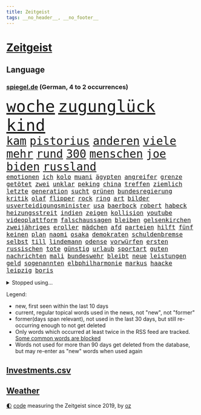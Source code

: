 ```yaml
---
title: Zeitgeist
tags: __no_header__, __no_footer__
---
```


# [Zeitgeist](https://oliz.io/zeitgeist/)

## Language

<h3><a href="https://www.spiegel.de" target="_blank">spiegel.de</a> (German, 4 to 2 occurrences)</h3>
<p style="font-family:monospace">
<span style="font-size:32pt"><a href="news_links.html#woche" class="current">woche</a></span>
<span style="font-size:32pt"><a href="news_links.html#zugunglück" class="current">zugunglück</a></span>
<span style="font-size:32pt"><a href="news_links.html#kind" class="current">kind</a></span>
<br>
<span style="font-size:22pt"><a href="news_links.html#kam" class="current">kam</a></span>
<span style="font-size:22pt"><a href="news_links.html#pistorius" class="current">pistorius</a></span>
<span style="font-size:22pt"><a href="news_links.html#anderen" class="current">anderen</a></span>
<span style="font-size:22pt"><a href="news_links.html#viele" class="current">viele</a></span>
<span style="font-size:22pt"><a href="news_links.html#mehr" class="current">mehr</a></span>
<span style="font-size:22pt"><a href="news_links.html#rund" class="current">rund</a></span>
<span style="font-size:22pt"><a href="news_links.html#300" class="current">300</a></span>
<span style="font-size:22pt"><a href="news_links.html#menschen" class="current">menschen</a></span>
<span style="font-size:22pt"><a href="news_links.html#joe" class="current">joe</a></span>
<span style="font-size:22pt"><a href="news_links.html#biden" class="current">biden</a></span>
<span style="font-size:22pt"><a href="news_links.html#russland" class="current">russland</a></span>
<br>
<span style="font-size:12pt"><a href="news_links.html#emotionen" class="current">emotionen</a></span>
<span style="font-size:12pt"><a href="news_links.html#ich" class="current">ich</a></span>
<span style="font-size:12pt"><a href="news_links.html#kolo" class="current">kolo</a></span>
<span style="font-size:12pt"><a href="news_links.html#muani" class="current">muani</a></span>
<span style="font-size:12pt"><a href="news_links.html#ägypten" class="current">ägypten</a></span>
<span style="font-size:12pt"><a href="news_links.html#angreifer" class="current">angreifer</a></span>
<span style="font-size:12pt"><a href="news_links.html#grenze" class="current">grenze</a></span>
<span style="font-size:12pt"><a href="news_links.html#getötet" class="current">getötet</a></span>
<span style="font-size:12pt"><a href="news_links.html#zwei" class="current">zwei</a></span>
<span style="font-size:12pt"><a href="news_links.html#unklar" class="current">unklar</a></span>
<span style="font-size:12pt"><a href="news_links.html#peking" class="current">peking</a></span>
<span style="font-size:12pt"><a href="news_links.html#china" class="current">china</a></span>
<span style="font-size:12pt"><a href="news_links.html#treffen" class="current">treffen</a></span>
<span style="font-size:12pt"><a href="news_links.html#ziemlich" class="current">ziemlich</a></span>
<span style="font-size:12pt"><a href="news_links.html#letzte" class="current">letzte</a></span>
<span style="font-size:12pt"><a href="news_links.html#generation" class="current">generation</a></span>
<span style="font-size:12pt"><a href="news_links.html#sucht" class="current">sucht</a></span>
<span style="font-size:12pt"><a href="news_links.html#grünen" class="current">grünen</a></span>
<span style="font-size:12pt"><a href="news_links.html#bundesregierung" class="current">bundesregierung</a></span>
<span style="font-size:12pt"><a href="news_links.html#kritik" class="current">kritik</a></span>
<span style="font-size:12pt"><a href="news_links.html#olaf" class="current">olaf</a></span>
<span style="font-size:12pt"><a href="news_links.html#flipper" class="new">flipper</a></span>
<span style="font-size:12pt"><a href="news_links.html#rock" class="current">rock</a></span>
<span style="font-size:12pt"><a href="news_links.html#ring" class="current">ring</a></span>
<span style="font-size:12pt"><a href="news_links.html#art" class="current">art</a></span>
<span style="font-size:12pt"><a href="news_links.html#bilder" class="current">bilder</a></span>
<span style="font-size:12pt"><a href="news_links.html#usverteidigungsminister" class="new">usverteidigungsminister</a></span>
<span style="font-size:12pt"><a href="news_links.html#usa" class="current">usa</a></span>
<span style="font-size:12pt"><a href="news_links.html#baerbock" class="current">baerbock</a></span>
<span style="font-size:12pt"><a href="news_links.html#robert" class="current">robert</a></span>
<span style="font-size:12pt"><a href="news_links.html#habeck" class="current">habeck</a></span>
<span style="font-size:12pt"><a href="news_links.html#heizungsstreit" class="current">heizungsstreit</a></span>
<span style="font-size:12pt"><a href="news_links.html#indien" class="current">indien</a></span>
<span style="font-size:12pt"><a href="news_links.html#zeigen" class="current">zeigen</a></span>
<span style="font-size:12pt"><a href="news_links.html#kollision" class="current">kollision</a></span>
<span style="font-size:12pt"><a href="news_links.html#youtube" class="current">youtube</a></span>
<span style="font-size:12pt"><a href="news_links.html#videoplattform" class="new">videoplattform</a></span>
<span style="font-size:12pt"><a href="news_links.html#falschaussagen" class="new">falschaussagen</a></span>
<span style="font-size:12pt"><a href="news_links.html#bleiben" class="current">bleiben</a></span>
<span style="font-size:12pt"><a href="news_links.html#gelsenkirchen" class="current">gelsenkirchen</a></span>
<span style="font-size:12pt"><a href="news_links.html#zweijähriges" class="new">zweijähriges</a></span>
<span style="font-size:12pt"><a href="news_links.html#eroller" class="current">eroller</a></span>
<span style="font-size:12pt"><a href="news_links.html#mädchen" class="current">mädchen</a></span>
<span style="font-size:12pt"><a href="news_links.html#afd" class="current">afd</a></span>
<span style="font-size:12pt"><a href="news_links.html#parteien" class="current">parteien</a></span>
<span style="font-size:12pt"><a href="news_links.html#hilft" class="current">hilft</a></span>
<span style="font-size:12pt"><a href="news_links.html#fünf" class="current">fünf</a></span>
<span style="font-size:12pt"><a href="news_links.html#keinen" class="current">keinen</a></span>
<span style="font-size:12pt"><a href="news_links.html#plan" class="current">plan</a></span>
<span style="font-size:12pt"><a href="news_links.html#naomi" class="new">naomi</a></span>
<span style="font-size:12pt"><a href="news_links.html#osaka" class="new">osaka</a></span>
<span style="font-size:12pt"><a href="news_links.html#demokraten" class="current">demokraten</a></span>
<span style="font-size:12pt"><a href="news_links.html#schuldenbremse" class="new">schuldenbremse</a></span>
<span style="font-size:12pt"><a href="news_links.html#selbst" class="current">selbst</a></span>
<span style="font-size:12pt"><a href="news_links.html#till" class="current">till</a></span>
<span style="font-size:12pt"><a href="news_links.html#lindemann" class="new">lindemann</a></span>
<span style="font-size:12pt"><a href="news_links.html#odense" class="new">odense</a></span>
<span style="font-size:12pt"><a href="news_links.html#vorwürfen" class="current">vorwürfen</a></span>
<span style="font-size:12pt"><a href="news_links.html#ersten" class="current">ersten</a></span>
<span style="font-size:12pt"><a href="news_links.html#russischen" class="current">russischen</a></span>
<span style="font-size:12pt"><a href="news_links.html#tote" class="current">tote</a></span>
<span style="font-size:12pt"><a href="news_links.html#günstig" class="current">günstig</a></span>
<span style="font-size:12pt"><a href="news_links.html#urlaub" class="current">urlaub</a></span>
<span style="font-size:12pt"><a href="news_links.html#sportart" class="current">sportart</a></span>
<span style="font-size:12pt"><a href="news_links.html#guten" class="current">guten</a></span>
<span style="font-size:12pt"><a href="news_links.html#nachrichten" class="current">nachrichten</a></span>
<span style="font-size:12pt"><a href="news_links.html#mali" class="current">mali</a></span>
<span style="font-size:12pt"><a href="news_links.html#bundeswehr" class="current">bundeswehr</a></span>
<span style="font-size:12pt"><a href="news_links.html#bleibt" class="current">bleibt</a></span>
<span style="font-size:12pt"><a href="news_links.html#neue" class="current">neue</a></span>
<span style="font-size:12pt"><a href="news_links.html#leistungen" class="current">leistungen</a></span>
<span style="font-size:12pt"><a href="news_links.html#geld" class="current">geld</a></span>
<span style="font-size:12pt"><a href="news_links.html#sogenannten" class="current">sogenannten</a></span>
<span style="font-size:12pt"><a href="news_links.html#elbphilharmonie" class="current">elbphilharmonie</a></span>
<span style="font-size:12pt"><a href="news_links.html#markus" class="current">markus</a></span>
<span style="font-size:12pt"><a href="news_links.html#haacke" class="new">haacke</a></span>
<span style="font-size:12pt"><a href="news_links.html#leipzig" class="current">leipzig</a></span>
<span style="font-size:12pt"><a href="news_links.html#boris" class="current">boris</a></span>
</p>
<details>
<summary>Stopped using...</summary>
<p class="former" style="font-size:12pt">
bayerns(953) carsten(953) steigenden(953) tausend(953) tiktok(953) elfmeter(952) historiker(952) alpen(951) badenwürttembergs(951) christine(951) david(951) gesunken(951) gründer(951) hört(951) bahnhof(950) bilanz(950) erwägt(950) gutachten(950) haftstrafe(950) steuer(950) teheran(950) verhängen(950) verändert(950) erfahren(949) erfahrung(949) herbst(949) maske(949) spdpolitiker(949) überlebte(949) 6(948) elektroauto(948) moderne(948) positiv(948) rückt(948) stets(948) strengere(948) weitet(948) arbeitsplatz(947) ermöglichen(947) ifoinstitut(947) präsentieren(947) schauspielerin(947) tötet(947) you(947) babys(946) beobachten(946) coronavirus(946) for(946) gerüchte(946) infektion(946) lars(946) 43(945) amnesty(945) dauerhaft(945) deswegen(945) kaputt(945) roman(945) sprach(945) täglich(945) tödlichen(945) umsatz(945) abstimmen(944) botschaften(944) enthüllt(944) freiheitsstrafe(944) fußballer(944) lösen(944) missbraucht(944) schaltet(944) verena(944) vorsitzenden(944) zuversicht(944) ärgert(944) ökonom(944) ausnahmezustand(943) dachte(943) freut(943) fußballprofi(943) geldstrafe(943) nahverkehr(943) sinnvoll(943) tokio(943) einreisen(942) konflikte(942) reporter(942) still(942) trafen(942) warschau(942) appell(941) australische(941) nahmen(941) reiste(941) unbedingt(941) bewegen(940) i(940) körperverletzung(940) marke(940) 3000(939) kontakte(939) nordsee(939) standen(939) litauen(938) mieten(938) offiziellen(938) pflanzen(938) entsetzen(937) klären(937) wirken(937) aufnahme(936) gefangene(936) tragödie(936) abgebrochen(935) berät(935) genauso(934) option(934) pünktlich(934) verschwand(934) dürfe(933) empfängt(933) steckte(933) ermittlern(932) mercedes(931) gemeinsame(930) 1000(929) damals(927) katholischen(927) richard(926) landesweit(925) wind(925) größere(924) projekte(924) sitzung(924) mecklenburgvorpommern(923) bundesgerichtshof(922) gehörte(922) impfungen(922) bremsen(921) wendet(920) nieder(919) abhängig(918) erstochen(916) rechtsstreit(915) bangen(912) wirbel(912) kandidatur(907) georg(905) verdoppelt(901) startup(900) ära(894) abschluss(889) daheim(885) marine(880) mängel(879) niederländer(847) räumte(847) cent(846) höheres(843) langjährige(840) konfrontation(839) zusammenbruch(810) kleinstadt(809) josef(806) finanziellen(797) unis(767) angebote(764) gewalttat(762) holz(733) notenbank(721) felix(713) drohende(711) flohen(705) tricks(698) fotografen(694) belastung(691) zerstörte(690) sergej(681) partnerschaft(672) zugestimmt(670) brücken(668) superstars(656) beliebte(645) jenseits(640) ali(630) günstiges(630) zurückziehen(630) moderner(627) funktionen(625) tabellenführer(625) bombe(616) illegaler(612) preiserhöhungen(610) pauli(608) telefoniert(606) gleichen(599) großbank(593) militärmanöver(592) minus(587) kursieren(585) direkte(578) gestiegenen(577) strackzimmermann(576) elke(574) heidenreich(574) verständigt(572) studenten(571) hendrik(569) spürbar(569) ampelparteien(565) inklusive(564) verteidiger(554) fahndet(553) donbass(551) vorbereitungen(547) vorgesehen(543) airlines(542) trip(538) gesteckt(535) guterres(535) motive(529) loch(528) aktivistinnen(527) diskussionen(526) kretschmann(525) angekündigte(523) verabschieden(523) lehrerinnen(521) teuerung(519) öffentlichrechtlichen(519) verschiedenen(515) verteuert(515) marieagnes(513) bundesinnenministerin(508) verpflichtung(500) passierte(494) verschwinden(494) gerichte(490) neuwagen(489) wettkampf(486) krebs(484) 2002(478) damalige(478) geschenk(477) geiselnahme(472) fremd(463) stuttgarter(463) versteckte(463) luftfahrt(462) reichweite(461) überraschungen(457) marc(451) don(449) 17jährige(447) dreharbeiten(442) first(442) pannen(442) vorab(442) gefolgt(440) dubiosen(439) sklaverei(438) betrieben(436) fluss(435) schildern(434) invasoren(423) iranische(422) bewusst(421) cherson(416) marathon(416) ergab(412) einrichtung(408) staatsbürgerschaft(408) talent(408) suchten(407) fußballerinnen(406) austria(396) inside(396) energiekonzerne(395) öffentlicher(395) handys(394) 24jährige(386) hammer(386) franken(384) versöhnung(377) gepäck(376) zentrale(374) würdigt(373) gefällt(368) dinner(364) einstecken(364) sylt(363) 80000(362) airport(360) brennende(359) budapest(359) verklagen(357) elisabeth(356) erleichtert(356) sinne(356) 1200(355) angeschlagenen(351) royale(351) ausbauen(349) 21jähriger(348) stockholm(348) anwältin(346) besseren(340) update(340) notaufnahme(339) tempel(339) nationale(335) tvinterview(333) wohnmobil(333) verunglückten(331) angehörigen(330) bruno(328) gelöscht(328) fahrgäste(326) fehlstart(326) finde(326) erobern(325) dokumentation(324) gleichberechtigung(324) revolutionieren(323) tasche(320) bruttoinlandsprodukt(319) heißer(319) us(318) eautos(315) großeltern(314) verzeichnet(314) davis(313) fehlenden(312) namens(312) ungerecht(312) wissenschaft(312) legal(309) oslo(309) einschlag(308) jubeln(308) aufgaben(305) freigabe(304) klimaschützer(304) weltraum(304) überlegt(304) ausgewertet(303) franziska(303) giffey(303) wiedersehen(301) 2008(297) linien(294) scheiden(294) überlastet(294) fuchs(290) danke(286) fahrerin(286) werben(286) offenlegen(285) bürgergeld(284) hetze(283) hinrichtung(283) notruf(283) demonstration(281) flüsse(280) protestbewegung(280) vereinbarten(280) moderator(279) tücken(279) raketenangriffen(278) ticketpreise(276) wunderbar(272) elefanten(271) extremisten(271) herunter(269) entkommen(267) stärkung(266) jackson(264) verurteilter(264) bedauert(263) angler(261) überreste(260) kündigung(259) stephan(259) klappen(257) biografie(256) gefährdung(256) ernährung(255) zutritt(255) erzielte(254) interessierte(254) unionsfraktion(254) banden(253) beschwert(253) durchgang(252) moralische(252) chefredakteurin(251) umgebung(251) archäologen(250) freigegeben(249) 45jährige(246) durchaus(246) johan(244) nutzern(244) informierte(243) rügt(243) achtelfinale(241) kontroverse(241) stützt(241) wasserversorgung(240) wohnraum(240) angesehen(238) caroline(238) oregon(237) finanzkrise(236) fortschritt(236) beobachter(235) hessischen(235) abermals(234) fortschritte(234) lkwfahrer(233) schwächt(233) commerzbank(232) schottische(231) zimmer(229) symbole(228) beihilfe(226) benennen(226) houston(226) morgan(226) persönlichen(226) opel(225) klimaaktivistin(224) rechtlichen(224) zitiert(224) eingezogen(223) grundschulen(222) lahmzulegen(222) raketenangriffe(222) tunesien(222) immobilienkonzern(221) steven(220) katze(219) umfassend(219) 3500(218) freundschaft(218) königshauses(218) weltbank(218) belege(216) machtlos(216) schöne(216) zusammengestoßen(216) koblenz(215) nordkoreas(215) stießen(214) pjöngjang(213) verhelfen(213) hugh(212) spaltet(212) abgeordnetenhaus(211) bätzing(211) absehbar(210) auszahlung(210) indonesien(210) drehbücher(208) regierenden(208) lehrkräftemangel(206) traditionell(205) alice(204) fördert(204) gefangenen(204) passagieren(204) cyberangriff(203) autorinnen(201) tottenham(200) aneinander(199) jeremy(197) orden(197) armin(196) sowohl(194) mitarbeitern(193) doping(192) apples(191) fdpverkehrsminister(191) psychisch(191) tübingen(190) gestohlenen(189) harrt(189) ausgemacht(187) hotspur(187) bowie(186) schossen(186) wohnungsnot(186) verfehlte(185) fieber(182) redet(182) schmecken(182) amerikanerin(181) abbauen(180) journalistenverband(180) usamerikanerin(180) feuerte(179) erlebnisse(178) südafrikas(178) group(177) infantino(177) inhalten(177) verbannen(177) basf(176) regimekritiker(174) 4(173) monatelangen(172) insider(171) route(171) eingestuft(170) singen(170) hilfslieferungen(169) landesweiten(169) gewöhnt(168) server(168) techkonzerne(168) engere(167) gianni(167) klimakleber(167) feind(166) gottes(166) quarterback(166) bertelsmann(165) gefallenen(165) güterzug(165) lanz(165) murdoch(164) verdoppeln(164) frische(163) vorbereitung(163) deutschlandfunk(162) ungewöhnliches(162) jong(161) un(161) bemängeln(160) supermarkt(160) euphorie(159) naturschützer(159) umstrittensten(159) lieder(158) münzen(158) rentnerin(158) legten(157) anstrengend(156) gekündigt(156) groko(155) hinnehmen(155) belgier(154) goldenen(154) kleinsten(153) munitionsbeschaffung(153) anzugreifen(151) bedauern(151) einschaltquoten(151) herben(151) labor(151) regierende(151) lehrern(150) missbrauchte(150) trieb(150) umziehen(149) weißes(149) zunehmende(149) kandidieren(148) leblos(148) mittelständler(148) perfekten(148) autobahnbau(147) brettspiele(147) elternzeit(147) hassen(147) palast(147) sprint(147) euabgeordnete(146) jva(146) geiseln(144) heimische(144) unterbrechen(144) uwe(144) mehrheitlich(143) pionier(143) vergab(143) voraussetzung(143) schlapp(141) stürmen(141) todesliste(141) woke(141) einwanderer(140) entgleist(140) todesursache(140) traditionellen(140) umkämpft(140) waffenhilfe(140) weinen(140) hungern(139) umzug(139) gelder(138) kronzeugen(138) sehnen(137) republikanerin(136) afdpolitikerin(135) faschisten(135) kredit(135) krisengebieten(135) nachteile(135) nannte(135) opa(134) bestsellerautorin(133) nachbarländern(133) vorfälle(133) üppig(133) amtsantritt(132) quote(132) a38(131) mitgliedschaft(131) festivals(130) passanten(130) solcher(128) abendessen(127) chinese(127) flüchtig(127) kommentierte(127) möglichem(127) verleger(127) geldgeber(126) markle(125) entschädigen(124) feministischer(123) hundebesitzer(123) knappheit(123) luftverschmutzung(123) süditalien(123) temperatur(123) dieb(122) ertragen(122) gelesen(122) nervt(121) plätzen(121) täglichen(121) gehindert(120) jp(120) 69(119) einmarsch(118) 31jährige(117) mandat(117) oldtimer(117) republic(117) streitereien(117) ebike(116) financial(116) geschäften(116) isst(116) ostern(116) umweltschutz(116) ma(115) meditation(115) american(114) entsprechenden(114) offline(114) südsudan(114) leichnam(113) lieferanten(113) zwang(113) ausweisung(112) chatbot(112) dopingfall(112) fortan(112) messe(112) newcastle(112) pendler(112) queensland(112) befasst(111) gekippt(111) mitgerissen(111) rettungswagen(111) 52(110) baden(110) franco(110) befördert(109) polizeiangaben(108) steigert(108) unosicherheitsrat(108) akt(107) heimatland(107) kräften(107) angestiegen(106) handballer(106) religiösen(106) wände(106) bergab(105) lagerfeld(105) beschleunigt(104) rast(104) vermittlerrolle(104) sozialer(103) aufgebrochen(102) bundesweiten(102) coronawarnapp(102) vertreiben(102) besprechen(101) nachhaltigen(101) rettungsdienst(101) verlangte(101) manipulationen(100) wahrscheinlichkeit(100) anzeigen(99) auffälligen(99) auszeit(99) kleinere(99) antike(98) burkina(98) faso(98) läuferinnen(98) rezensentin(98) 18000(97) erforschen(96) seltenen(96) skipper(96) tarifverhandlungen(96) vierjährigen(96) abwanderung(95) annehmen(95) bestrafen(95) generalstaatsanwältin(95) schult(95) unruhe(95) häftlingen(94) bauarbeiten(93) generäle(93) hinterbliebenen(93) vertritt(93) brokstedt(92) geschäftszahlen(92) siedlung(92) story(92) verzögerung(92) bergwandern(91) büste(91) ibrahim(91) schulklassen(91) stürmte(91) zweifacher(91) 35jährige(90) achtsamkeit(90) dhl(90) elch(90) gestehen(90) vereidigung(90) verliebt(90) academy(89) berlinbrandenburg(89) desinfektionsmittel(89) leidwesen(89) playlist(89) recherchiert(89) unfallursache(89) absurden(88) botschafters(88) sehbehinderte(88) tourist(88) anderswo(87) berührung(87) förster(87) leerer(87) mittelfeldstar(87) notfalleinsatz(87) verwechseln(87) berufsverkehr(86) coup(86) einzigartig(86) euren(86) freiberg(86) geschlechtsverkehr(86) mitglieds(86) schneemassen(86) weltmeisterin(86) affären(85) metro(85) taumelt(85) universum(85) wahlkampfspenden(85) achtzig(84) act(84) amtszeiten(84) annahmen(84) anstehenden(84) projekten(84) toll(84) weltklasse(84) briefkasten(83) hitzewelle(83) landesgrenzen(83) menschliche(83) resnikow(83) schwärmen(83) spdspitzenkandidatin(83) élysée(83) anrufe(82) kontrollierten(82) pausen(82) überaus(82) ausgewiesen(81) deklassierte(81) duett(81) elektrisch(81) geschnappt(81) leichtathletik(81) merklich(81) schüchtern(81) trunkenheit(81) ukrainern(81) 75000(80) arbeitskampf(80) bessert(80) feiernde(80) flugobjekte(80) nestlé(80) potenzial(80) telefonnummern(80) wirtschaftssenatorin(80) zellen(80) 1998(79) autobahnausbau(79) halbschwester(79) hundekot(78) insidern(78) kleinklein(78) quittung(78) arbeitgeberverband(77) arbeitnehmervertreter(77) gleicht(77) initiativen(77) kaufmann(77) modernisiert(77) nährt(77) sofortigen(77) tal(77) tarifabschluss(77) faust(76) gestohlene(76) mund(76) vergnügungspark(76) wohngebiete(76) zwölften(76) 102(75) 58jährige(75) demokratiefeindliche(75) emobilität(75) saniert(75) universal(75) geborene(74) greifswald(74) quarterbacks(74) rechtspopulisten(74) rio(74) schulranzen(74) würmer(74) damaskus(73) entlohnt(73) knacken(73) sitzenden(73) souveränität(73) aktualisiert(72) betrieblichen(72) blüht(72) drittes(72) flugplatz(72) manipulieren(72) university(72) warburgbank(72) fähre(71) golfer(71) kabel(71) karlsruher(71) ostdeutschen(71) aufzeichnungen(70) dasselbe(70) entschlossen(70) equal(70) ernsten(70) feinstaub(70) industrieproduktion(70) krankheitsbedingt(70) legalisierung(70) pay(70) platzieren(70) schrank(70) sean(70) tabellenspitze(70) verdiwarnstreik(70) verharmloste(70) verlegen(70) willkürlich(70) ajay(69) ausweitung(69) banga(69) genfer(69) influencerinnen(69) konkreter(69) lasst(69) untergrunds(69) artillerie(68) aufkommen(68) duisburg(68) entspricht(68) kurzfristiger(68) neunte(68) passend(68) römisches(68) solarindustrie(68) verwandeln(68) zurückgeschickt(68) aaron(67) abbrechen(67) baltimore(67) bewerten(67) chemikalien(67) doof(67) erdboden(67) erpressung(67) gewartet(67) gruppierungen(67) klarem(67) kraussmaffei(67) verbucht(67) wegmann(67) wirtschaftsleistung(67) 12000(66) ausgelassen(66) feaser(66) flieht(66) klimagruppe(66) verzehrverbot(66) auswärts(65) bein(65) bestreikt(65) bock(65) emotionalem(65) leuchten(65) messerattacken(65) pistolen(65) spiegelinterview(65) vorfahren(65) schuldzuweisungen(64) verwandlung(64) milliardenschwere(63) nordischen(63) sascha(63) zeug(63) erzbistum(62) hausmeister(62) saisonstart(62) schlussphase(62) schulweg(62) usbundesstaats(62) weltgemeinschaft(62) zerstreiten(62) datensätze(61) fantastisch(61) kommunistische(61) meerestiere(61) scheibe(61) delikatesse(60) hitlertagebücher(60) radsporttalent(60) tiberi(60) älteren(60) betriebsrente(59) brjansk(59) bären(59) immobilieneigentümer(59) kings(59) nahverkehrs(59) obduziert(59) pickups(59) therapiesitzung(59) ungeklärt(59) buchmesse(58) dieselautos(58) kontrollverlust(58) molotowcocktails(58) bürgermeisters(57) goretzka(57) überweisung(57) batterieantrieb(56) bestanden(56) jakob(56) mädchenschulen(56) qualifying(56) sprengungen(56) sprintrennen(56) vermischt(56) windenergie(56) coronajahren(55) erschießen(55) genres(55) mobil(55) terrorakt(55) verstößen(55) vertuscht(55) british(54) fortschrittskoalition(54) gefälschte(54) gegenwind(54) jose(54) kiste(54) rüstungsproduktion(54) statistiken(54) ungebrochen(54) vermögenswerte(54) erzbischof(53) faszinierend(53) kletterten(53) wanderer(53) breiter(52) insolvent(52) tickt(52) unfairen(52) aufwendige(51) erfand(51) gehaltsunterschiede(51) landesparteitag(51) medienmogul(51) umzugehen(51) zufriedenheit(51) 44jähriger(50) aschaffenburg(50) festgelegt(50) hauseigentümer(50) nio(50) schicksalsstein(50) scone(50) algenteppich(49) außergewöhnliche(49) beides(49) bundesligist(49) feminismus(49) hakenkreuze(49) lehrkräften(49) maja(49) professionelle(49) single(49) versicherungen(49) 25jähriger(48) duschen(48) f(48) jehovas(48) mails(48) regimegegner(48) vergiftungsfälle(48) verpufft(48) voice(48) w(48) anrufer(47) jpmorgan(47) straflager(47) 35jähriger(46) 800000(46) 95000(46) ausgegraben(46) beschlagnahmung(46) geliehen(46) j(46) krisenbank(46) laien(46) landeschef(46) ticket(46) 84(45) amoktat(45) glücksfall(45) honduras(45) qiang(45) regal(45) unrealistisch(45) ärgern(45) robin(44) rudern(44) smart(44) spalten(44) säen(44) regenjacke(43) revolver(43) schleuser(43) yoon(43) euparlamentarier(42) strafgerichtshof(42) verhandlungsrunde(42) afdstimmen(41) angeprangert(41) bankenkrise(41) bankenturbulenzen(41) birgit(41) bleibende(41) haftbar(41) haftbefehle(41) menschenhandel(41) versorgungslage(41) behaupten(40) bewährung(40) efuels(40) erzbistums(40) fasten(40) holland(40) schäferhund(40) verkleinert(40) wiedergewählt(40) australischer(39) eigenem(39) juwelier(39) juweliergeschäft(39) abschottung(38) angehalten(38) lehrstück(38) miterfinder(38) national(38) sturmgewehre(38) ubs(38) versagens(38) verschiedener(38) ausgezeichnete(37) differenzen(37) flink(37) gattin(37) makel(37) polio(37) referendum(37) waffenbehörde(37) alibabagründer(36) drohte(36) kandidatenlisten(36) käfer(36) kürzertreten(36) regionalbank(36) adhs(35) fahrscheins(35) festgefahrenen(35) fundstücke(35) oscarpreisträgerin(35) produkt(35) sommerzeit(35) sorgerecht(35) unerlaubten(35) verbraucherschutz(35) agentur(34) amok(34) anthropologe(34) davidstatue(34) dieselkläger(34) diplomatischer(34) extremsportler(34) kontakten(34) notübernahme(34) probiert(34) schulleiterin(34) zugunsten(34) anonymer(33) bieter(33) erkannte(33) fläche(33) geklappt(33) gewerkschafter(33) kommunisten(33) lebensgefährliche(33) mondmission(33) mr(33) accounts(32) argumenten(32) ernsthafte(32) festgeklebt(32) geldautomatensprenger(32) internes(32) klimaschutzgesetzes(32) pierre(32) musikvideos(31) deutschlandtickets(30) dieselaffäre(30) fraktion(30) gesundheitlichen(30) stuckradbarre(30) grönland(29) staatsbankett(29) absolute(28) disneykonzern(28) filesrecherche(28) imperialismus(28) schenken(28) sklavenarbeit(28) spendiert(28) umgesiedelt(28) unterbricht(28) euweit(27) exministerpräsident(27) kinderärzte(27) kontern(27) npr(27) parkinson(27) titelt(27) vermelden(27) victor(27) wärmepumpe(27) angepasst(26) ausgesehen(26) bundesstaates(26) funkstille(26) horrorszenario(26) mindert(26) morddrohungen(26) stuft(26) weicht(26) ü50(26) astana(25) erzwungen(25) katastrophen(25) krankschreibung(25) reichtum(25) umtriebe(25) verfügen(25) bürgerkriegs(24) humanitären(24) sensationen(24) bundestagsuntersuchungsausschuss(23) einfuhren(23) matt(23) neuerliche(23) schachwm(23) tanken(23) wunsiedel(23) zehnjährigen(23) abzubrechen(22) exzellente(22) radiosender(22) tatarski(22) tiefstand(22) umfassendes(22) wladlen(22) bandengewalt(21) erschrecken(21) gebilligt(21) geldautomaten(21) plans(21) semester(21) gefängnisstrafen(20) netzwerke(20) rechtsextrem(20) tvrechte(20) vorräte(20) jamie(19) mathias(19) weggefährten(19) zuneigung(19) cut(18) craig(17) explodierte(17) gräfenhausen(17) lachnummer(17) monatlich(17) snooker(17) starship(17) tennisprofis(17) scherzt(16) verlorenem(16) verzettelt(16) überschatten(16) landeten(15) manipulationsskandal(15) nachbarstaaten(15) orientierung(15) sorry(15) sowas(15) umwälzen(15) vereinfacht(15) aß(14) cumexgeschäften(14) neuordnung(14) pieks(14) seekarten(14) wildblumen(14) yoga(14) andalusien(13) schmerzmittel(13) titelseite(13) versteckt(13) aufgerollt(12) einberufung(12) geschäftsklima(12) serien(12) zollitsch(12) barbara(11) feuerpause(11) haar(11) heiztechnik(11) probe(11) promille(11) stiko(11)
</p>
</details>
<p>Legend:
<ul>
<li><span class="new">new</span>, first seen within the last 10 days</li>
<li><span class="current">current</span>, regular topical words used in the news, not "new", not "former"</li>
<li><span class="former">former(days span relevant)</span>, not used in the last 30 days, but still re-occurring enough to not get deleted</li>
<li>Only words which occurred at least twice in the RSS feed are tracked. <a href="language/filters.py">Some common words are blocked</a></li>
<li>Words not used for more than 90 days get deleted from the database, but may re-enter as "new" words when used again</li>
</ul>
</p>

## [Investments](investments.html)[.csv](investments.csv)

## [Weather](weather.html)

<footer>
<a href="javascript:toggleTheme()" class="nav">🌓</a>
<a href="https://github.com/ooz/zeitgeist">code</a> measuring the Zeitgeist since 2019, by <a href="https://oliz.io">oz</a>
</footer>
